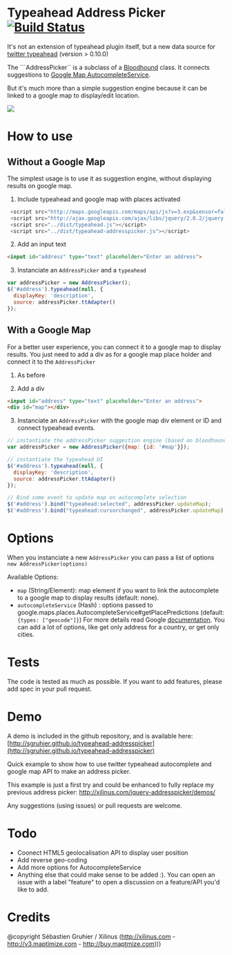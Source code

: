# Typeahead Address Picker [![Build Status](https://api.travis-ci.org/sgruhier/typeahead-addresspicker.png)](http://travis-ci.org/sgruhier/typeahead-addresspicker)

It's not an extension of typeahead plugin itself, but a new data source for [twitter typeahead](http://twitter.github.io/typeahead.js/) (version > 0.10.0)

The ```AddressPicker`` is a subclass of a [Bloodhound](https://github.com/twitter/typeahead.js/blob/master/doc/bloodhound.md) class. It connects suggestions to [Google Map AutocompleteService](https://developers.google.com/maps/documentation/javascript/reference#AutocompleteService).

But it's much more than a simple suggestion engine because it can be linked to a google map to display/edit location.

<img src="http://xilinus.com/jquery-addresspicker/demos/images/screenshot.png"/>

# How to use

## Without a Google Map

The simplest usage is to use it as suggestion engine, without displaying results on google map.

1) Include typeahead and google map with places activated

```js
 <script src="http://maps.googleapis.com/maps/api/js?v=3.exp&sensor=false&libraries=places"></script>
 <script src="http://ajax.googleapis.com/ajax/libs/jquery/2.0.2/jquery.min.js"></script>
 <script src="../dist/typeahead.js"></script>
 <script src="../dist/typeahead-addresspicker.js"></script>
```

2) Add an input text

```html
<input id="address" type="text" placeholder="Enter an address">
```

3) Instanciate an ```AddressPicker``` and a ```typeahead```

```js
var addressPicker = new AddressPicker();
$('#address').typeahead(null, {
  displayKey: 'description',
  source: addressPicker.ttAdapter()
});
```

## With a Google Map

For a better user experience, you can connect it to a google map to display results. 
You just need to add a  div as for a google map place holder and connect it to the ```AddressPicker```

1) As before

2) Add a div

```html
<input id="address" type="text" placeholder="Enter an address">
<div id="map"></div>
```

3) Instanciate an ```AddressPicker``` with the google map div element or ID and connect typeahead events.

```js
// instantiate the addressPicker suggestion engine (based on bloodhound)
var addressPicker = new AddressPicker({map: {id: '#map'}});

// instantiate the typeahead UI
$('#address').typeahead(null, {
  displayKey: 'description',
  source: addressPicker.ttAdapter()
});

// Bind some event to update map on autocomplete selection
$('#address').bind("typeahead:selected", addressPicker.updateMap);
$('#address').bind("typeahead:cursorchanged", addressPicker.updateMap);
```


# Options

When you instanciate a new ```AddressPicker``` you can pass a list of options ```new AddressPicker(options)```

Available Options:

* ```map``` (String/Element): map element if you want to link the autocomplete to a google map to display results (default: none).
* ```autocompleteService``` (Hash) : options passed to google.maps.places.AutocompleteService#getPlacePredictions (default: ```{types: ["geocode"]}```)
For more details read Google [documentation](https://developers.google.com/maps/documentation/javascript/reference#AutocompletionRequest). You can add a lot of options, like get only address for a country, or get only cities.


# Tests

The code is tested as much as possible. If you want to add features, please add spec in your pull request.

# Demo

A demo is included in the github repository, and is available here: [http://sgruhier.github.io/typeahead-addresspicker](http://sgruhier.github.io/typeahead-addresspicker)

Quick example to show how to use twitter typeahead autocomplete and google map API to make an address picker.

This example is just a first try and could be enhanced to fully replace my previous address picker: http://xilinus.com/jquery-addresspicker/demos/

Any suggestions (using issues) or pull requests are welcome.


# Todo

* Coonect HTML5 geolocalisation API to display user position
* Add reverse geo-coding
* Add more options for AutocompleteService
* Anything else that could make sense to be added :). You can open an issue with a label "feature" to open a discussion on a feature/API you'd like to add.

# Credits

@copyright Sébastien Gruhier / Xilinus (http://xilinus.com - http://v3.maptimize.com - http://buy.maptmize.com)))
